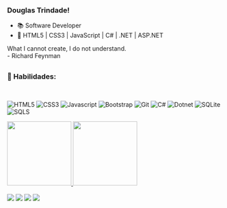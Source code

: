 ### Douglas Trindade!

- 📚 Software Developer
- 🌱 HTML5 | CSS3 | JavaScript | C# | .NET | ASP.NET

What I cannot create, I do not understand.<br>
                         - Richard Feynman</br>

##
### 🚀 Habilidades:
<div style="display: inline_block"><br>

  
![HTML5](https://img.shields.io/badge/html5-%23323330.svg?style=for-the-badge&logo=html5&logoColor=E34F26)
![CSS3](https://img.shields.io/badge/css3-%23323330.svg?style=for-the-badge&logo=css3&logoColor=1572B6)
![Javascript](https://img.shields.io/badge/JavaScript-323330?style=for-the-badge&logo=javascript&logoColor=F7DF1E)
![Bootstrap](https://img.shields.io/badge/bootstrap-%23323330.svg?style=for-the-badge&logo=bootstrap&logoColor=865dc4)
![Git](https://img.shields.io/badge/git-%23323330.svg?style=for-the-badge&logo=git&logoColor=F05033)
![C#](https://img.shields.io/badge/Csharp-%23323330.svg?style=for-the-badge&logo=csharp&logoColor=865dc4)
![Dotnet](https://img.shields.io/badge/Dotnet-%23323330.svg?style=for-the-badge&logo=dotnet&logoColor=865dc4)
![SQLite](https://img.shields.io/badge/Sqlite-%23323330.svg?style=for-the-badge&logo=sqlite&logoColor=1572B6)
![SQLS](https://img.shields.io/badge/Sqls-%23323330.svg?style=for-the-badge&logo=sqls&logoColor=1572B6)

  
</div>

<div>
  <a href="https://github.com/DouglasTrindade">
  <img height="150em" src="https://github-readme-stats.vercel.app/api?username=douglastrindade&show_icons=true&theme=dark&include_all_commits=true&count_private=true"/>
  <img height="150em" src="https://github-readme-stats.vercel.app/api/top-langs/?username=douglastrindade&layout=compact&langs_count=7&theme=dark"/>
</div>


 
<div style="display: inline_block"><br>

  <a href="https://instagram.com/douglastrindade1" alt="Instagram" target="_blank">
  <img src="https://img.shields.io/badge/-Instagram-1C1C1C?style=for-the-badge&logo=Instagram&logoColor=00FFFF&link=https://instagram.com/douglastrindade1"></a>
    
  <a href="https://discord.gg/ZdSECpBT4t" target="_blank">
  <img src="https://img.shields.io/badge/-Discord-1C1C1C?style=for-the-badge&logo=Discord&logoColor=00FFFF&link"></a>
  
  <a href="https://www.linkedin.com/in/douglastrindade1/" alt="Linkedin" target="_blank">
  <img src="https://img.shields.io/badge/-Linkedin-1C1C1C?style=for-the-badge&logo=Linkedin&logoColor=00FFFF&link=https://www.linkedin.com/in/douglastrindade1/"></a>
  
  <a href = "mailto:douglastrindade22@hotmail.com" target="_blank">
  <img src="https://img.shields.io/badge/-Hotmail-1C1C1C?style=for-the-badge&logo=Hotmail&logoColor=00FFFF&link"></a>     

</div>
      
